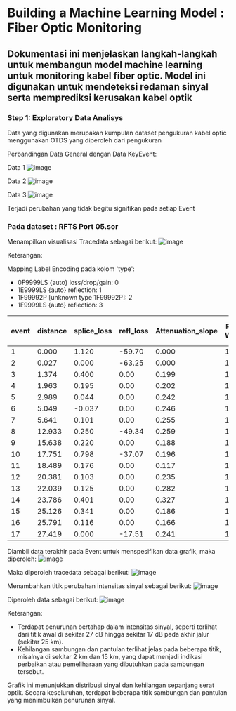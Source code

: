 # Building a Machine Learning Model : Fiber Optic Monitoring
## Dokumentasi ini menjelaskan langkah-langkah untuk membangun model machine learning untuk monitoring kabel fiber optic. Model ini digunakan untuk mendeteksi redaman sinyal serta memprediksi kerusakan kabel optik

### Step 1: Exploratory Data Analisys

Data yang digunakan merupakan kumpulan dataset pengukuran kabel optic menggunakan OTDS yang diperoleh dari  pengukuran 

Perbandingan Data General dengan Data KeyEvent:

Data 1
![image](https://github.com/user-attachments/assets/93d66e6f-278d-4cb3-9f46-4362e7f3fe8f)

Data 2
![image](https://github.com/user-attachments/assets/c9cbfd32-3026-4666-a7e6-ab5118157617)

Data 3
![image](https://github.com/user-attachments/assets/8b11dd0c-1e10-4b30-b721-40dd1cfe9789)

Terjadi perubahan yang tidak begitu signifikan pada setiap Event

### Pada dataset : RFTS Port 05.sor

Menampilkan visualisasi Tracedata sebagai berikut:
![image](https://github.com/user-attachments/assets/f009274a-03a0-44d7-839d-f15aabde7948)

Keterangan:

Mapping Label Encoding pada kolom 'type':
* 0F9999LS {auto} loss/drop/gain: 0
* 1E9999LS {auto} reflection: 1
* 1F99992P [unknown type 1F99992P]: 2
* 1F9999LS {auto} reflection: 3

| event | distance | splice_loss | refl_loss | Attenuation_slope | Pulse Width | Fiber Length (km) | Wavelength (nm) | Noise Floor | Averaging Time (sec) | type |
|-------|----------|-------------|-----------|-------------------|-------------|-------------------|-----------------|-------------|----------------------|------|
| 1     | 0.000    | 1.120       | -59.70    | 0.000             | 10.0        | 81.440095         | 1550.0          | 55000       | 20.0                 | 2    |
| 2     | 0.027    | 0.000       | -63.25    | 0.000             | 10.0        | 81.440095         | 1550.0          | 55000       | 20.0                 | 2    |
| 3     | 1.374    | 0.400       | 0.00      | 0.199             | 10.0        | 81.440095         | 1550.0          | 55000       | 20.0                 | 0    |
| 4     | 1.963    | 0.195       | 0.00      | 0.202             | 10.0        | 81.440095         | 1550.0          | 55000       | 20.0                 | 0    |
| 5     | 2.989    | 0.044       | 0.00      | 0.242             | 10.0        | 81.440095         | 1550.0          | 55000       | 20.0                 | 0    |
| 6     | 5.049    | -0.037      | 0.00      | 0.246             | 10.0        | 81.440095         | 1550.0          | 55000       | 20.0                 | 0    |
| 7     | 5.641    | 0.101       | 0.00      | 0.255             | 10.0        | 81.440095         | 1550.0          | 55000       | 20.0                 | 0    |
| 8     | 12.933   | 0.250       | -49.34    | 0.259             | 10.0        | 81.440095         | 1550.0          | 55000       | 20.0                 | 3    |
| 9     | 15.638   | 0.220       | 0.00      | 0.188             | 10.0        | 81.440095         | 1550.0          | 55000       | 20.0                 | 0    |
| 10    | 17.751   | 0.798       | -37.07    | 0.196             | 10.0        | 81.440095         | 1550.0          | 55000       | 20.0                 | 3    |
| 11    | 18.489   | 0.176       | 0.00      | 0.117             | 10.0        | 81.440095         | 1550.0          | 55000       | 20.0                 | 0    |
| 12    | 20.381   | 0.103       | 0.00      | 0.235             | 10.0        | 81.440095         | 1550.0          | 55000       | 20.0                 | 0    |
| 13    | 22.039   | 0.125       | 0.00      | 0.282             | 10.0        | 81.440095         | 1550.0          | 55000       | 20.0                 | 0    |
| 14    | 23.786   | 0.401       | 0.00      | 0.327             | 10.0        | 81.440095         | 1550.0          | 55000       | 20.0                 | 0    |
| 15    | 25.126   | 0.341       | 0.00      | 0.186             | 10.0        | 81.440095         | 1550.0          | 55000       | 20.0                 | 0    |
| 16    | 25.791   | 0.116       | 0.00      | 0.166             | 10.0        | 81.440095         | 1550.0          | 55000       | 20.0                 | 0    |
| 17    | 27.419   | 0.000       | -17.51    | 0.241             | 10.0        | 81.440095         | 1550.0          | 55000       | 20.0                 | 1    |

Diambil data terakhir pada Event untuk menspesifikan data grafik, maka diperoleh:
![image](https://github.com/user-attachments/assets/1f9fe218-b812-4faa-bab7-d41d50c5f711)

Maka diperoleh tracedata sebagai berikut:
![image](https://github.com/user-attachments/assets/9cdfecc0-aaff-491d-a88b-337230a505fb)

Menambahkan titik perubahan intensitas sinyal sebagai berikut:
![image](https://github.com/user-attachments/assets/20cd76d7-cabc-45da-aac1-636fc8eda1bb)

Diperoleh data sebagai berikut:
![image](https://github.com/user-attachments/assets/00bda3e3-a795-444c-98f6-e8693c0c17c9)

Keterangan:

* Terdapat penurunan bertahap dalam intensitas sinyal, seperti terlihat dari titik awal di sekitar 27 dB hingga sekitar 17 dB pada akhir jalur (sekitar 25 km).
* Kehilangan sambungan dan pantulan terlihat jelas pada beberapa titik, misalnya di sekitar 2 km dan 15 km, yang dapat menjadi indikasi perbaikan atau pemeliharaan yang dibutuhkan pada sambungan tersebut.

Grafik ini menunjukkan distribusi sinyal dan kehilangan sepanjang serat optik. Secara keseluruhan, terdapat beberapa titik sambungan dan pantulan yang menimbulkan penurunan sinyal.



